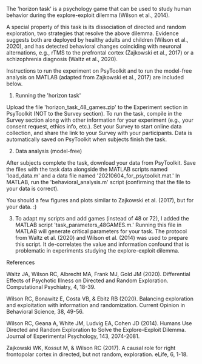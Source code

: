 The 'horizon task' is a psychology game that can be used to study human behavior
during the explore-exploit dilemma (Wilson et al., 2014).

A special property of this task is its dissociation of directed and random
exploration, two strategies that resolve the above dilemma. Evidence suggests
both are deployed by healthy adults and children (Wilson et al., 2020), and has
detected behavioral changes coinciding with neuronal alternations, e.g., rTMS
to the prefrontal cortex (Zajkowski et al., 2017) or a schizophrenia diagnosis
(Waltz et al., 2020).

Instructions to run the experiment on PsyToolkit and to run the model-free
analysis  on MATLAB (adapted from Zajkowski et al., 2017) are included below.

1. Running the 'horizon task'

Upload the file 'horizon_task_48_games.zip' to the Experiment section in
PsyToolkit (NOT to the Survey section). To run the task, compile in the Survey
section along with other information for your experiment (e.g., your consent
request, ethics info, etc.). Set your Survey to start online data collection,
and share the link to your Survey with your participants. Data is automatically
saved on PsyToolkit when subjects finish the task.

2. Data analysis (model-free)

After subjects complete the task, download your data from PsyToolkit. Save the
files with the task data alongside the MATLAB scripts named 'load_data.m' and
a data file named '20210604_for_psytoolkit.mat.' In MATLAB, run the
'behavioral_analysis.m' script (confirming that the file to your data is
correct).

You should a few figures and plots similar to Zajkowski et al. (2017), but for
your data. :)

3. To adapt my scripts and add games (instead of 48 or 72), I added the MATLAB
script 'task_parameters_48GAMES.m.' Running this file in MATLAB will generate
critical parameters for your task. The protocol from Waltz et al. (2020) and
Wilson et al. (2014) was used to prepare this script. It de-correlates the
value and information confound that is problematic in experiments studying
the explore-exploit dilemma.

References

Waltz JA, Wilson RC, Albrecht MA, Frank MJ, Gold JM (2020). Differential Effects
of Psychotic Illness on Directed and Random Exploration. Computational
Psychiatry, 4, 18-39.

Wilson RC, Bonawitz E, Costa VB, & Ebitz RB (2020). Balancing exploration and
exploitation with information and randomization. Current Opinion in Behavioral
Science, 38, 49-56.

Wilson RC, Geana A, White JM, Ludvig EA, Cohen JD (2014). Humans Use Directed
and Random Exploration to Solve the Explore–Exploit Dilemma. Journal of
Experimental Psychology, 143, 2074-2081.

Zajkowski WK, Kossut M, & Wilson RC (2017). A causal role for right frontopolar
cortex in directed, but not random, exploration. eLife, 6, 1-18.
